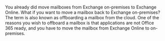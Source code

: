You already did move mailboxes from Exchange on-premises to Exchange Online. What if you want to move a mailbox back to Exchange on-premises? The term is also known as offboarding a mailbox from the cloud. One of the reasons you wish to offboard a mailbox is that applications are not Office 365 ready, and you have to move the mailbox from Exchange Online to on-premises.
